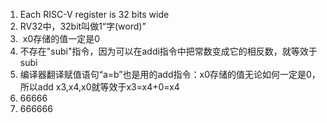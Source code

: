 1. Each RISC-V register is 32 bits wide
2. RV32中，32bit叫做1“字(word)”
3.  x0存储的值一定是0
4. 不存在"subi"指令，因为可以在addi指令中把常数变成它的相反数，就等效于subi
5. 编译器翻译赋值语句“a=b”也是用的add指令：x0存储的值无论如何一定是0，所以add x3,x4,x0就等效于x3=x4+0=x4
6. 66666
7. 666666